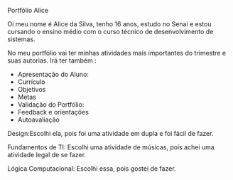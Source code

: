 Portfólio Alice

Oi meu nome é Alice da Silva, tenho 16 anos, estudo no Senai e estou cursando o ensino médio com o curso técnico de desenvolvimento de sistemas.

No meu portfólio vai ter minhas atividades mais importantes do trimestre e suas autorias.
Irá ter também :
* Apresentação do Aluno:
* Currículo
* Objetivos
* Metas
* Validação do Portfólio:
* Feedback e orientações
* Autoavaliação 

Design:Escolhi ela, pois foi uma atividade em dupla e foi fácil de fazer.

Fundamentos de TI: Escolhi uma atividade de músicas, pois achei uma atividade legal de se fazer.

Lógica Computacional: Escolhi essa, pois gostei de fazer.
